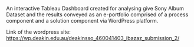 An interactive Tableau Dashboard created for analysing give Sony Album Dataset and the results conveyed as an e-portfolio comprised of a process component and a solution component via WordPress platform.

Link of the wordpress site: https://wp.deakin.edu.au/deakinsso_460041403_ibazaz_submission_2/
